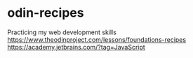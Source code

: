 # odin-recipes
 Practicing my web development skills
https://www.theodinproject.com/lessons/foundations-recipes
https://academy.jetbrains.com/?tag=JavaScript
